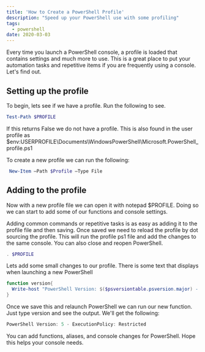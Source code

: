 ```yaml
---
title: 'How to Create a PowerShell Profile'
description: "Speed up your PowerShell use with some profiling"
tags:
  - powershell
date: 2020-03-03
---
```


Every time you launch a PowerShell console, a profile is loaded that contains settings and much more to use. This is a great place to put your automation tasks and repetitive items if you are frequently using a console. Let's find out.

Setting up the profile
----------------------

To begin, lets see if we have a profile. Run the following to see.

```powershell
Test-Path $PROFILE
```

If this returns False we do not have a profile. This is also found in the user profile as $env:USERPROFILE\Documents\WindowsPowerShell\Microsoft.PowerShell\_profile.ps1

To create a new profile we can run the following:

```powershell
 New-Item –Path $Profile –Type File 
```

Adding to the profile
---------------------

Now with a new profile file we can open it with notepad $PROFILE. Doing so we can start to add some of our functions and console settings.

Adding common commands or repetitive tasks is as easy as adding it to the profile file and then saving. Once saved we need to reload the profile by dot sourcing the profile. This will run the profile ps1 file and add the changes to the same console. You can also close and reopen PowerShell.

```powershell
. $PROFILE
```

Lets add some small changes to our profile. There is some text that displays when launching a new PowerShell

```powershell
function version{
  Write-host "PowerShell Version: $($psversiontable.psversion.major) - ExecutionPolicy: $(Get-ExecutionPolicy)" -for cyan
}
```

Once we save this and relaunch PowerShell we can run our new function. Just type version and see the output. We'll get the following:

```powershell
PowerShell Version: 5 - ExecutionPolicy: Restricted
```

You can add functions, aliases, and console changes for PowerShell. Hope this helps your console needs.